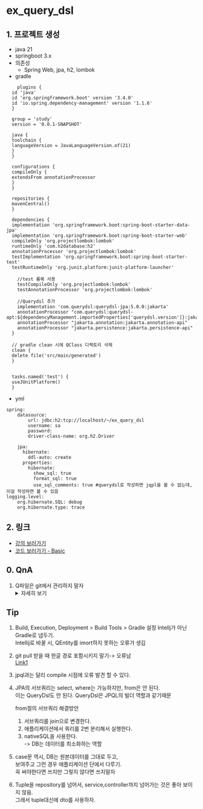 # ex_query_dsl
## 1. 프로젝트 생성
- java 21
- springboot 3.x
- 의존성
  - Spring Web, jpa, h2, lombok
- gradle
```
    plugins {
  id 'java'
  id 'org.springframework.boot' version '3.4.0'
  id 'io.spring.dependency-management' version '1.1.6'
  }

  group = 'study'
  version = '0.0.1-SNAPSHOT'

  java {
  toolchain {
  languageVersion = JavaLanguageVersion.of(21)
  }
  }
  
  configurations {
  compileOnly {
  extendsFrom annotationProcessor
  }
  }
  
  repositories {
  mavenCentral()
  }
  
  dependencies {
  implementation 'org.springframework.boot:spring-boot-starter-data-jpa'
  implementation 'org.springframework.boot:spring-boot-starter-web'
  compileOnly 'org.projectlombok:lombok'
  runtimeOnly 'com.h2database:h2'
  annotationProcessor 'org.projectlombok:lombok'
  testImplementation 'org.springframework.boot:spring-boot-starter-test'
  testRuntimeOnly 'org.junit.platform:junit-platform-launcher'

    //test 롬복 사용
    testCompileOnly 'org.projectlombok:lombok'
    testAnnotationProcessor 'org.projectlombok:lombok'
	
    //Querydsl 추가
    implementation 'com.querydsl:querydsl-jpa:5.0.0:jakarta'
    annotationProcessor "com.querydsl:querydsl-apt:${dependencyManagement.importedProperties['querydsl.version']}:jakarta"
    annotationProcessor "jakarta.annotation:jakarta.annotation-api"
    annotationProcessor "jakarta.persistence:jakarta.persistence-api"
  }
  
  // gradle clean 시에 QClass 디렉토리 삭제
  clean {
  delete file('src/main/generated')
  }
  
  
  tasks.named('test') {
  useJUnitPlatform()
  }
```
- yml
```
spring:
    datasource:
        url: jdbc:h2:tcp://localhost/~/ex_query_dsl
        username: sa
        password:
        driver-class-name: org.h2.Driver

    jpa:
      hibernate:
        ddl-auto: create
      properties:
        hibernate:
          show_sql: true
          format_sql: true
          use_sql_comments: true #querydsl로 작성하면 jqpl을 볼 수 없는데, 이걸 작성하면 볼 수 있음
logging.level:
    org.hibernate.SQL: debug
    org.hibernate.type: trace
```

## 2. 링크
- [강의 보러가기](https://www.inflearn.com/course/querydsl-%EC%8B%A4%EC%A0%84/dashboard)   
- [코드 보러가기 - Basic](https://github.com/izzy80/ex_query_dsl/blob/main/src/test/java/study/ex_query_dsl/QuerydslBasicTest.java)

## 0. QnA
1. Q파일은 git에서 관리하지 말자
   <details>
   <summary>자세히 보기</summary>
   충돌이 일어날 가능성이 있다. </br>
   [Link 1](https://www.inflearn.com/questions/875369)
   </details>

## Tip
1. Build, Execution, Deployment > Build Tools > Gradle 설정 Intellj가 아닌 Gradle로 냅두기.  
    Intellij로 바꿀 시, QEntity를 imort하지 못하는 오류가 생김
2. git pull 받을 때 한글 경로 포함시키지 말기-> 오류남   
    [Link1](https://www.inflearn.com/questions/1116732)
3. jpql과는 달리 compile 시점에 오류 발견 할 수 있다. 
4. JPA의 서브쿼리는 select, where는 가능하지만, from은 안 된다.  
   이는 QueryDsl도 안 된다. QueryDsl은 JPQL의 빌더 역할과 같기때문
   
    from절의 서브쿼리 해결방안
   1. 서브쿼리를 join으로 변경한다.
   2. 애플리케이션에서 쿼리를 2번 분리해서 실행한다.
   3. nativeSQL을 사용한다.   
   -> DB는 데이터를 최소화하는 역할
5. case문 역시, DB는 원본데이터를 그대로 두고,   
    보여주고 그런 경우 애플리케이션 단에서 다루기.   
    꼭 써야한다면 쓰지만 그렇지 않다면 쓰지말자
6. Tuple을 repository를 넘어서, service,controller까지 넘어가는 것은 좋아 보이지 않음.   
   그래서 tuple대신에 dto를 사용하자. 